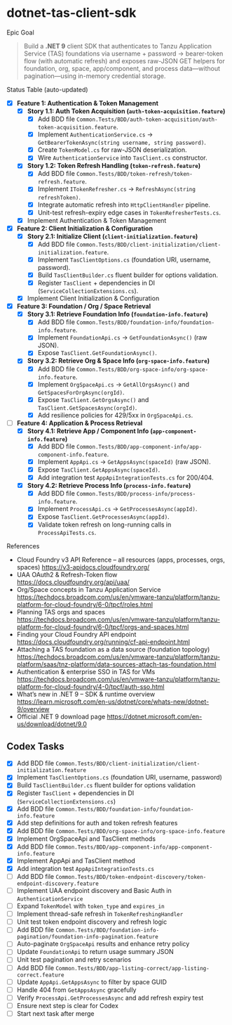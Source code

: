 # dotnet-tas-client-sdk

Epic Goal  
> Build a **.NET 9** client SDK that authenticates to Tanzu Application Service (TAS) foundations via username + password → bearer-token flow (with automatic refresh) and exposes raw-JSON GET helpers for foundation, org, space, app/component, and process data—without pagination—using in-memory credential storage.

Status Table (auto-updated)


 - [x] **Feature 1: Authentication & Token Management**
    - [x] **Story 1.1: Auth Token Acquisition (`auth-token-acquisition.feature`)**
        - [x] Add BDD file `Common.Tests/BDD/auth-token-acquisition/auth-token-acquisition.feature`.
        - [x] Implement `AuthenticationService.cs` → `GetBearerTokenAsync(string username, string password)`.
        - [x] Create `TokenModel.cs` for raw-JSON deserialization.
        - [x] Wire `AuthenticationService` into `TasClient.cs` constructor.
    - [x] **Story 1.2: Token Refresh Handling (`token-refresh.feature`)**
        - [x] Add BDD file `Common.Tests/BDD/token-refresh/token-refresh.feature`.
        - [x] Implement `ITokenRefresher.cs` → `RefreshAsync(string refreshToken)`.
        - [x] Integrate automatic refresh into `HttpClientHandler` pipeline.
        - [x] Unit-test refresh-expiry edge cases in `TokenRefresherTests.cs`.
    - [x] Implement Authentication & Token Management

 - [x] **Feature 2: Client Initialization & Configuration**
    - [x] **Story 2.1: Initialize Client (`client-initialization.feature`)**
        - [x] Add BDD file `Common.Tests/BDD/client-initialization/client-initialization.feature`.
        - [x] Implement `TasClientOptions.cs` (foundation URI, username, password).
        - [x] Build `TasClientBuilder.cs` fluent builder for options validation.
        - [x] Register `TasClient` + dependencies in DI (`ServiceCollectionExtensions.cs`).
    - [x] Implement Client Initialization & Configuration

 - [x] **Feature 3: Foundation / Org / Space Retrieval**
    - [x] **Story 3.1: Retrieve Foundation Info (`foundation-info.feature`)**
        - [x] Add BDD file `Common.Tests/BDD/foundation-info/foundation-info.feature`.
        - [x] Implement `FoundationApi.cs` → `GetFoundationAsync()` (raw JSON).
        - [x] Expose `TasClient.GetFoundationAsync()`.
    - [x] **Story 3.2: Retrieve Org & Space Info (`org-space-info.feature`)**
        - [x] Add BDD file `Common.Tests/BDD/org-space-info/org-space-info.feature`.
        - [x] Implement `OrgSpaceApi.cs` → `GetAllOrgsAsync()` and `GetSpacesForOrgAsync(orgId)`.
        - [x] Expose `TasClient.GetOrgsAsync()` and `TasClient.GetSpacesAsync(orgId)`.
        - [x] Add resilience policies for 429/5xx in `OrgSpaceApi.cs`.

- [ ] **Feature 4: Application & Process Retrieval**
    - [x] **Story 4.1: Retrieve App / Component Info (`app-component-info.feature`)**
        - [x] Add BDD file `Common.Tests/BDD/app-component-info/app-component-info.feature`.
        - [x] Implement `AppApi.cs` → `GetAppsAsync(spaceId)` (raw JSON).
        - [x] Expose `TasClient.GetAppsAsync(spaceId)`.
        - [x] Add integration test `AppApiIntegrationTests.cs` for 200/404.
    - [x] **Story 4.2: Retrieve Process Info (`process-info.feature`)**
        - [x] Add BDD file `Common.Tests/BDD/process-info/process-info.feature`.
        - [x] Implement `ProcessApi.cs` → `GetProcessesAsync(appId)`.
        - [x] Expose `TasClient.GetProcessesAsync(appId)`.
        - [x] Validate token refresh on long-running calls in `ProcessApiTests.cs`.

References  
- Cloud Foundry v3 API Reference – all resources (apps, processes, orgs, spaces)  <https://v3-apidocs.cloudfoundry.org/>  
- UAA OAuth2 & Refresh-Token flow  <https://docs.cloudfoundry.org/api/uaa/>  
- Org/Space concepts in Tanzu Application Service  <https://techdocs.broadcom.com/us/en/vmware-tanzu/platform/tanzu-platform-for-cloud-foundry/6-0/tpcf/roles.html>  
- Planning TAS orgs and spaces  <https://techdocs.broadcom.com/us/en/vmware-tanzu/platform/tanzu-platform-for-cloud-foundry/6-0/tpcf/orgs-and-spaces.html>  
- Finding your Cloud Foundry API endpoint  <https://docs.cloudfoundry.org/running/cf-api-endpoint.html>  
- Attaching a TAS foundation as a data source (foundation topology)  <https://techdocs.broadcom.com/us/en/vmware-tanzu/platform/tanzu-platform/saas/tnz-platform/data-sources-attach-tas-foundation.html>  
- Authentication & enterprise SSO in TAS for VMs  <https://techdocs.broadcom.com/us/en/vmware-tanzu/platform/tanzu-platform-for-cloud-foundry/4-0/tpcf/auth-sso.html>  
- What’s new in .NET 9 – SDK & runtime overview  <https://learn.microsoft.com/en-us/dotnet/core/whats-new/dotnet-9/overview>  
- Official .NET 9 download page  <https://dotnet.microsoft.com/en-us/download/dotnet/9.0>

## Codex Tasks
- [x] Add BDD file `Common.Tests/BDD/client-initialization/client-initialization.feature`
- [x] Implement `TasClientOptions.cs` (foundation URI, username, password)
- [x] Build `TasClientBuilder.cs` fluent builder for options validation
- [x] Register `TasClient` + dependencies in DI (`ServiceCollectionExtensions.cs`)
- [x] Add BDD file `Common.Tests/BDD/foundation-info/foundation-info.feature`
- [x] Add step definitions for auth and token refresh features
- [x] Add BDD file `Common.Tests/BDD/org-space-info/org-space-info.feature`
- [x] Implement OrgSpaceApi and TasClient methods
- [x] Add BDD file `Common.Tests/BDD/app-component-info/app-component-info.feature`
- [x] Implement AppApi and TasClient method
- [x] Add integration test `AppApiIntegrationTests.cs`
- [ ] Add BDD file `Common.Tests/BDD/token-endpoint-discovery/token-endpoint-discovery.feature`
- [ ] Implement UAA endpoint discovery and Basic Auth in `AuthenticationService`
- [ ] Expand `TokenModel` with `token_type` and `expires_in`
- [ ] Implement thread-safe refresh in `TokenRefreshingHandler`
- [ ] Unit test token endpoint discovery and refresh logic
- [ ] Add BDD file `Common.Tests/BDD/foundation-info-pagination/foundation-info-pagination.feature`
- [ ] Auto-paginate `OrgSpaceApi` results and enhance retry policy
- [ ] Update `FoundationApi` to return usage summary JSON
- [ ] Unit test pagination and retry scenarios
- [ ] Add BDD file `Common.Tests/BDD/app-listing-correct/app-listing-correct.feature`
- [ ] Update `AppApi.GetAppsAsync` to filter by space GUID
- [ ] Handle 404 from `GetAppsAsync` gracefully
- [ ] Verify `ProcessApi.GetProcessesAsync` and add refresh expiry test
- [ ] Ensure next step is clear for Codex
- [ ] Start next task after merge
